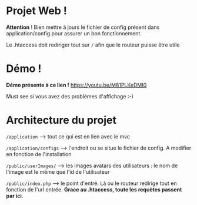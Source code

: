 # Projet Web ! 

**Attention** ! Bien mettre à jours le fichier de config présent dans application/config pour assurer un bon fonctionnement.

Le .htaccess doit rediriger tout sur `/` afin que le routeur puisse être utile

# Démo !
**Démo présente à ce lien !**
https://youtu.be/M81PLKeDMI0

Must see si vous avez des problèmes d'affichage :-)

# Architecture du projet 

`/application` --> tout ce qui est en lien avec le mvc

`/application/configs` --> l'endroit ou se situe le fichier de config. A modifier en fonction de l'installation

`/public/userImages/` --> les images avatars des utilisateurs : le nom de l'image est le même que l'id de l'utilisateur

`/public/index.php` --> le point d'entré. Là ou le routeur redirige tout en fonction de l'url entrée. **Grace au .htaccess, toute les requètes passent par ici**.